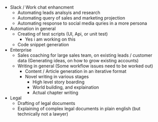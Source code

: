 
- Slack / Work chat enhancment
	- Automating leads analsyis and research
	- Automating query of sales and marketing projection
	- Automating response to social media quries in a more persona
- Automation in general
	- Creating of test scripts (UI, Api, or unit test)
		- Yes i am working on this
	- Code snippet generation
- Enterprise
	- Sales coaching for large sales team, on existing leads / customer data
	  (Generating ideas, on how to grow existing accounts)
  - Writing in general (Some workflow issues need to be worked out)
	  - Content / Article generation in an iterative format
	  - Novel writing in various stages
		  - High level story boarding
		  - World building, and explaination
		  - Actual chapter writing
- Legal 
	- Drafting of legal documents
	- Explaining of complex legal documents in plain english (but technically not a lawyer)